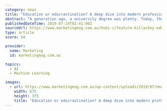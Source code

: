 ```yaml
---
category: news
title: "Education or educrastination? A deep dive into modern professional learning"
abstract: "A generation ago, a university degree was plenty. Today, the need to upskill is ever present and the appetite for online courses voracious. But is e-learning more ‘educrastination’ than education? Fiona Killackey investigates. For many Australians ..."
publishedDateTime: 2019-07-24T02:41:00Z
sourceUrl: https://www.marketingmag.com.au/hubs-c/feature-killackey-education-mk0719/
type: article
score: 54

provider:
  name: Marketing
  id: marketingmag.com.au

topics:
  - AI
  - Machine Learning

images:
  - url: https://www.marketingmag.com.au/wp-content/uploads/2019/07/Hourglass-wood.jpg
    width: 675
    height: 375
    title: "Education or educrastination? A deep dive into modern professional learning"
---
```

